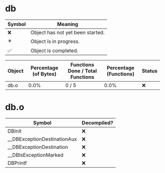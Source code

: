# db
| Symbol | Meaning 
| ------------- | ------------- 
| :x: | Object has not yet been started. 
| :eight_pointed_black_star: | Object is in progress. 
| :white_check_mark: | Object is completed. 


| Object | Percentage (of Bytes) | Functions Done / Total Functions | Percentage (Functions) | Status 
| ------------- | ------------- | ------------- | ------------- | ------------- 
| db.o | 0.0% | 0 / 5 | 0.0% | :x: 


# db.o
| Symbol | Decompiled? |
| ------------- | ------------- |
| DBInit | :x: |
| __DBExceptionDestinationAux | :x: |
| __DBExceptionDestination | :x: |
| __DBIsExceptionMarked | :x: |
| DBPrintf | :x: |


